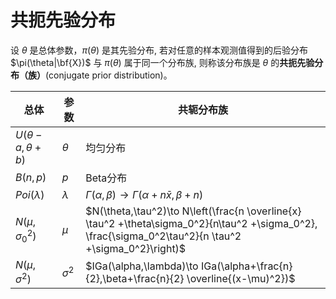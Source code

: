 # 共扼先验分布

设 $\theta$ 是总体参数，$\pi(\theta)$ 是其先验分布, 若对任意的样本观测值得到的后验分布 $\pi(\theta|\bf{X})$ 与 $\pi(\theta)$ 属于同一个分布族, 则称该分布族是 $\theta$ 的**共扼先验分布（族）**(conjugate prior distribution)。

| 总体                     | 参数         | 共轭分布族                                                                                                                                                  |
| ---------------------- | ---------- | ------------------------------------------------------------------------------------------------------------------------------------------------------ |
| $U(\theta-a,\theta+b)$ | $\theta$   | 均匀分布                                                                                                                                                   |
| $B(n,p)$               | $p$        | Beta分布                                                                                                                                                 |
| $Poi(\lambda)$         | $\lambda$  | $\Gamma(\alpha,\beta)\to \Gamma(\alpha+n\bar{x},\beta+n)$                                                                                              |
| $N(\mu,\sigma_0^2)$    | $\mu$      | $N(\theta,\tau^2)\to N\left(\frac{n \overline{x} \tau^2 +\theta\sigma_0^2}{n\tau^2 +\sigma_0^2}, \frac{\sigma_0^2\tau^2}{n \tau^2 +\sigma_0^2}\right)$ |
| $N(\mu,\sigma^2)$      | $\sigma^2$ | $IGa(\alpha,\lambda)\to IGa(\alpha+\frac{n}{2},\beta+\frac{n}{2} \overline{(x-\mu)^2})$                                                                |
